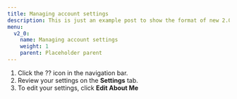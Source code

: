 ```yaml
---
title: Managing account settings
description: This is just an example post to show the format of new 2.0 posts
menu:
  v2_0:
    name: Managing account settings
    weight: 1
    parent: Placeholder parent
---
```


1. Click the ?? icon in the navigation bar.
2. Review your settings on the **Settings** tab.
3. To edit your settings, click **Edit About Me**
